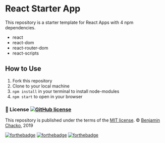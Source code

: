 # React Starter App

This repository is a starter template for React Apps with 4 npm dependencies. 

* react
* react-dom
* react-router-dom
* react-scripts

## How to Use

1. Fork this repository
2. Clone to your local machine
3. `npm install` in your terminal to install node-modules
4. `npm start` to open in your browser

### :scroll: License  [![GitHub license](https://img.shields.io/github/license/Naereen/ama.svg)](https://github.com/Naereen/ama/blob/master/LICENSE)
This repository is published under the terms of the [MIT license](https://github.com/benjaminchacko/React-Counter-App/blob/master/LICENSE).
© [Benjamin Chacko](https://GitHub.com/benjaminchacko), 2019

[![forthebadge](https://forthebadge.com/images/badges/built-by-developers.svg)](https://forthebadge.com)
[![forthebadge](https://forthebadge.com/images/badges/made-with-javascript.svg)](https://forthebadge.com)
[![forthebadge](https://forthebadge.com/images/badges/uses-git.svg)](https://forthebadge.com)